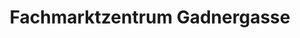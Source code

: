 ---
title: "Fachmarktzentrum Gadnergasse"
url: /wien/fachmarktzentrum-gadnergasse/
shop: Einkaufszentrum
---